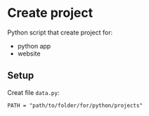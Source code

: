 # Create project
Python script that create project for:
- python app
- website

## Setup
Creat file `data.py`:

    PATH = "path/to/folder/for/python/projects"
